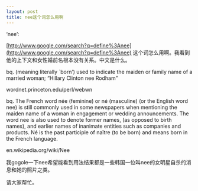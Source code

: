 ```yaml
---
layout: post
title: nee这个词怎么用啊
---
```


‘nee’:

[http://www.google.com/search?q=define%3Anee](http://www.google.com/search?q=define%3Anee) 这个词怎么用啊。我看到他的上下文和女性婚前名根本没有关系。中文是什么。

bq. (meaning literally `born’) used to indicate the maiden or family name of a married woman; “Hillary Clinton nee Rodham”

wordnet.princeton.edu/perl/webwn

bq. The French word née (feminine) or né (masculine) (or the English word nee) is still commonly used in some newspapers when mentioning the maiden name of a woman in engagement or wedding announcements. The word nee is also used to denote former names, (as opposed to birth names), and earlier names of inanimate entities such as companies and products. Né is the past participle of naître (to be born) and means born in the French language.

en.wikipedia.org/wiki/Nee

我gogole一下nee希望能看到用法结果都是一些韩国一位叫nee的女明星自杀的消息和她的照片之类。

请大家帮忙。
